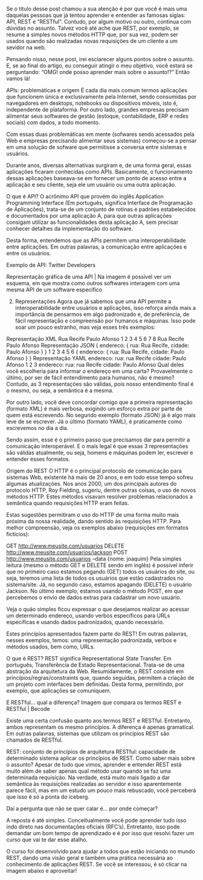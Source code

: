 ﻿Se o título desse post chamou a sua atenção é por que você é mais uma daquelas pessoas que já tentou aprender e entender as famosas siglas: API, REST e “RESTful”. Contudo, por algum motivo ou outro, continua com dúvidas no assunto. Talvez você até ache que REST, por exemplo, se resume a simples novos métodos HTTP que, por sua vez, podem ser usados quando são realizadas novas requisições de um cliente a um sevidor na web.

Pensando nisso, nesse post, irei esclarecer alguns pontos sobre o assunto. E, se ao final do artigo, eu conseguir atingir o meu objetivo, você estará se perguntando: “OMG! onde posso aprender mais sobre o assunto!?” Então vamos lá!

APIs: problemáticas e origem
É cada dia mais comum termos aplicações que funcionem única e exclusivamente pela Internet, sendo consumidas por navegadores em desktops, notebooks ou dispositivos móveis, isto é, independente de plataforma.  Por outro lado, grandes empresas precisam alimentar seus softwares de gestão (estoque, contabilidade, ERP e redes sociais) com dados, a todo momento.

Com essas duas problemáticas em mente (sofwares sendo acessados pela Web e empresas precisando alimentar seus sistemas) começou-se a pensar em uma solução de sofware que permitisse a conversa entre sistemas e usuários.

Durante anos, diversas alternativas surgiram e, de uma forma geral, essas aplicações ficaram conhecidas como APIs. Basicamente, o funcionamento dessas aplicações baseava-se em fornecer um ponto de acesso entre a aplicação e seu cliente, seja ele um usuário ou uma outra aplicação.

O que é API?
O acrônimo API que provém do inglês Application Programming Interface (Em português, significa Interface de Programação de Aplicações), trata-se de um conjunto de rotinas e padrões estabelecidos e documentados por uma aplicação A, para que outras aplicações consigam utilizar as funcionalidades desta aplicação A, sem precisar conhecer detalhes da implementação do software.

Desta forma, entendemos que as APIs permitem uma interoperabilidade entre aplicações. Em outras palavras, a comunicação entre aplicações e entre os usuários.

Exemplo de API: Twitter Developers

Representação gráfica de uma API | Na imagem é possível ver um esquema, em que mostra como outros softwares interagem com uma mesma API de um software específico

2) Representações
Agora que já sabemos que uma API permite a interoperabilidade entre usuários e aplicações, isso reforça ainda mais a importância de pensarmos em algo padronizado e, de preferência, de fácil representação e compreensão por humanos e máquinas. Isso pode soar um pouco estranho, mas veja esses três exemplos:

Representação XML
<endereco>
  <rua>
    Rua Recife
  </rua>
  <cidade>
    Paulo Afonso
  </cidade>
</endereco>
1
2
3
4
5
6
7
8
<endereco>
  <rua>
    Rua Recife
  </rua>
  <cidade>
    Paulo Afonso
  </cidade>
</endereco>
Representação JSON
{ endereco:
  {
  rua: Rua Recife,
  cidade: Paulo Afonso
  }
}
1
2
3
4
5
6
{ endereco:
  {
  rua: Rua Recife,
  cidade: Paulo Afonso
  }
}
Representação YAML
endereco:
rua: rua Recife
cidade: Paulo Afonso
1
2
3
endereco:
rua: rua Recife
cidade: Paulo Afonso
Qual deles você escolheria para informar o endereço em uma carta? Provavelmente o último, por ser de fácil entendimento para humanos, não é mesmo? Contudo, as 3 representações são válidas, pois nosso entendimento final é o mesmo, ou seja, a semântica é a mesma.

Por outro lado, você deve concordar comigo que a primeira representação (formato XML) é mais verbosa, exigindo um esforço extra por parte de quem está escrevendo. No segundo exemplo (formato JSON) já é algo mais leve de se escrever. Já o último (formato YAML), é praticamente como escrevemos no dia a dia.

Sendo assim, esse é o primeiro passo que precisamos dar para permitir a comunicação interoperável. E o mais legal é que essas 3 representações são válidas atualmente, ou seja, homens e máquinas podem ler, escrever e entender esses formatos.

Origem do REST
O HTTP é o principal protocolo de comunicação para sistemas Web, existente há mais de 20 anos, e em todo esse tempo sofreu algumas atualizações. Nos anos 2000, um dos principais autores do protocolo HTTP, Roy Fielding, sugeriu, dentre outras coisas, o uso de novos métodos HTTP. Estes métodos visavam resolver problemas relacionados a semântica quando requisições HTTP eram feitas.


 
Estas sugestões permitiram o uso do HTTP de uma forma muito mais próxima da nossa realidade, dando sentido às requisições HTTP. Para melhor compreensão, veja os exemplos abaixo (requisições em formatos fictícios):

GET http://www.meusite.com/usuarios
DELETE http://www.meusite.com/usuarios/jackson
POST http://www.meusite.com/usuarios –data {nome: joaquim}
Pela simples leitura (mesmo o método GET e DELETE sendo em inglês) é possível inferir que no primeiro caso estamos pegando (GET) todos os usuários do site, ou seja, teremos uma lista de todos os usuários que estão cadastrados no sistema/site. Já, no segundo caso, estamos apagando (DELETE) o usuário Jackson. No último exemplo, estamos usando o método POST, em que percebemos o envio de dados extras para cadastrar um novo usuário.

Veja o quão simples ficou expressar o que desejamos realizar ao acessar um determinado endereço, usando verbos específicos para URLs específicas e usando dados padronizados, quando necessário.

Estes princípios apresentados fazem parte do REST! Em outras palavras, nesses exemplos, temos: uma representação padronizada, verbos e métodos usados, bem como, URLs.


 
O que é REST?
REST significa Representational State Transfer. Em português, Transferência de Estado Representacional. Trata-se de uma abstração da arquitetura da Web. Resumidamente, o REST consiste em princípios/regras/constraints que, quando seguidas, permitem a criação de um projeto com interfaces bem definidas. Desta forma, permitindo, por exemplo, que aplicações se comuniquem.

E RESTful… qual a diferença?
Imagem que compara os termos REST e RESTful | Becode

Existe uma certa confusão quanto aos termos REST e RESTful. Entretanto, ambos representam os mesmo princípios. A diferença é apenas gramatical. Em outras palavras, sistemas que utilizam os princípios REST são chamados de RESTful.

REST: conjunto de princípios de arquitetura
RESTful: capacidade de determinado sistema aplicar os princípios de REST.
Como saber mais sobre o assunto?
Apesar de tudo que vimos, aprender e entender REST está muito além de saber apenas qual método usar quando se faz uma determinada requisição. Na verdade, está muito mais ligado a dar semântica às requisições realizadas ao servidor e isso aparentemente parece fácil, mas em um estudo um pouco mais rebuscado, você perceberá que isso é só a ponta do iceberg.

Daí a pergunta que não se quer calar é… por onde começar?

A reposta é até simples. Conceitualmente você pode aprender tudo isso indo direto nas documentações oficiais (RFC’s). Entretanto, isso pode demandar um bom tempo de aprendizado e é por isso que resolvi fazer um curso que vai te dar esse atalho.

O curso foi desenvolvido para ajudar a todos que estão iniciando no mundo REST, dando uma visão geral e também uma prática necessária ao conhecimento de aplicações REST. Se você se interessou, é só clicar na imagem abaixo e aproveitar!